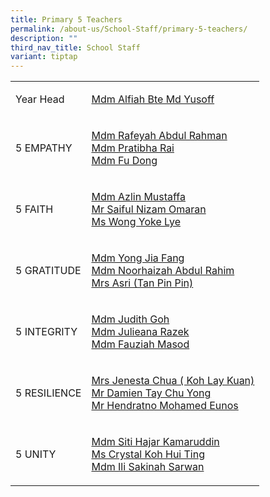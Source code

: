 ```yaml
---
title: Primary 5 Teachers
permalink: /about-us/School-Staff/primary-5-teachers/
description: ""
third_nav_title: School Staff
variant: tiptap
---
```

<table style="minWidth: 50px">
<colgroup>
<col>
<col>
</colgroup>
<tbody>
<tr>
<td rowspan="1" colspan="1">
<p>Year Head</p>
</td>
<td rowspan="1" colspan="1">
<p><a href="mailto:alfiah_md_yusoff@moe.edu.sg" rel="noopener noreferrer nofollow" target="_blank">Mdm Alfiah&nbsp;Bte Md Yusoff</a>
</p>
</td>
</tr>
<tr>
<td rowspan="1" colspan="1">
<p>5 EMPATHY</p>
</td>
<td rowspan="1" colspan="1">
<p><a href="mailto:Rafeyah_Abdul_Rahman@moe.edu.sg" rel="noopener noreferrer nofollow" target="_blank">Mdm Rafeyah Abdul Rahman</a> 
<br><a href="mailto:pratibha_rai_matuk_rai@moe.edu.sg" rel="noopener noreferrer nofollow" target="_blank">Mdm Pratibha Rai</a> 
<br><a href="mailto:fu_dong@moe.edu.sg" rel="noopener noreferrer nofollow" target="_blank">Mdm Fu Dong</a>
</p>
</td>
</tr>
<tr>
<td rowspan="1" colspan="1">
<p>5 FAITH</p>
</td>
<td rowspan="1" colspan="1">
<p><a href="mailto:azlin_mustaffa@schools.gov.sg" rel="noopener noreferrer nofollow" target="_blank">Mdm Azlin Mustaffa</a> 
<br><a href="mailto:Saiful_Nizam_Omaran@moe.edu.sg" rel="noopener noreferrer nofollow" target="_blank">Mr Saiful Nizam Omaran</a> 
<br><a href="mailto:wong_yoke_lye@moe.edu.sg" rel="noopener noreferrer nofollow" target="_blank">Ms Wong Yoke Lye</a>
</p>
</td>
</tr>
<tr>
<td rowspan="1" colspan="1">
<p>5 GRATITUDE</p>
</td>
<td rowspan="1" colspan="1">
<p><a href="mailto:yong_jia_fang@moe.edu.sg" rel="noopener noreferrer nofollow" target="_blank">Mdm Yong Jia Fang</a> 
<br><a href="mailto:noorhaizah_abdul_rahim@moe.edu.sg" rel="noopener noreferrer nofollow" target="_blank">Mdm Noorhaizah Abdul Rahim</a>
<br><a href="mailto:tan_pin_pin_b@moe.edu.sg" rel="noopener noreferrer nofollow" target="_blank">Mrs Asri (Tan Pin Pin)</a>
</p>
</td>
</tr>
<tr>
<td rowspan="1" colspan="1">
<p>5 INTEGRITY</p>
</td>
<td rowspan="1" colspan="1">
<p><a href="mailto:goh_xue_ni_judith@moe.edu.sg" rel="noopener noreferrer nofollow" target="_blank">Mdm Judith Goh</a> 
<br><a href="mailto:Julieana_Razek@moe.edu.sg" rel="noopener noreferrer nofollow" target="_blank">Mdm Julieana Razek</a> 
<br><a href="mailto:fauziah_masod@moe.edu.sg" rel="noopener noreferrer nofollow" target="_blank">Mdm Fauziah Masod</a>
</p>
</td>
</tr>
<tr>
<td rowspan="1" colspan="1">
<p>5 RESILIENCE</p>
</td>
<td rowspan="1" colspan="1">
<p><a href="mailto:koh_lay_kuan@moe.edu.sg" rel="noopener noreferrer nofollow" target="_blank">Mrs Jenesta Chua ( Koh Lay  Kuan)</a> 
<br><a href="mailto:tay_chu_yong_damien@moe.edu.sg" rel="noopener noreferrer nofollow" target="_blank">Mr Damien Tay Chu Yong</a>
<br><a href="mailto:hendratno_b_mohamed_eunos@moe.edu.sg" rel="noopener noreferrer nofollow" target="_blank">Mr Hendratno Mohamed Eunos</a> 
</p>
</td>
</tr>
<tr>
<td rowspan="1" colspan="1">
<p>5 UNITY</p>
</td>
<td rowspan="1" colspan="1">
<p><a href="mailto:siti_hajar_kamaruddin@moe.edu.sg" rel="noopener noreferrer nofollow" target="_blank">Mdm Siti Hajar Kamaruddin</a> 
<br><a href="mailto:koh_hui_ting_crystal@moe.edu.sg" rel="noopener noreferrer nofollow" target="_blank">Ms Crystal  Koh Hui Ting</a> 
<br><a href="mailto:ili_sakinah_sarwan@moe.edu.sg" rel="noopener noreferrer nofollow" target="_blank">Mdm Ili Sakinah Sarwan</a>
</p>
</td>
</tr>
</tbody>
</table>
<p></p>